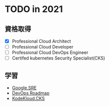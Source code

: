 # TODO in 2021
## 資格取得 
- [x] Professional Cloud Architect
- [ ] Professional Cloud Developer
- [ ] Professional Cloud DevOps Engineer
- [ ] Certifed kubernetes Security Specialist(CKS)

## 学習
- [Google.SRE](https://sre.google/)
- [DevOps Roadmap](https://roadmap.sh/devops)
- [KodeKloud.CKS](https://kodekloud.com/p/certified-kubernetes-security-specialist-cks)
